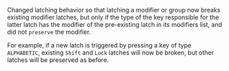 Changed latching behavior so that latching a modifier or group now breaks existing modifier latches,
but only if the type of the key responsible for the latter latch
has the modifier of the pre-existing latch in its modifiers list,
and did not `preserve` the modifier.

For example, if a new latch is triggered by pressing a key of type `ALPHABETIC`,
existing `Shift` and `Lock` latches will now be broken, but other latches
will be preserved as before.
